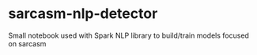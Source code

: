 # sarcasm-nlp-detector
Small notebook used with Spark NLP library to build/train models focused on sarcasm
